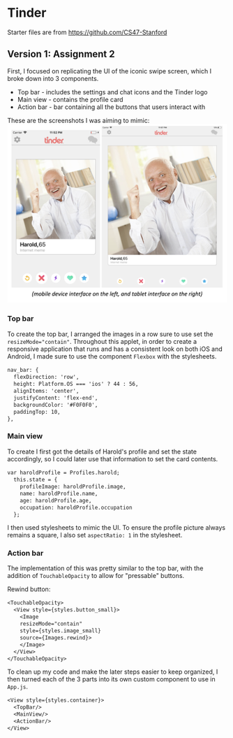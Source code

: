 # Tinder
Starter files are from https://github.com/CS47-Stanford

## Version 1: Assignment 2
First, I focused on replicating the UI of the iconic swipe screen, which I broke down into 3 components.
- Top bar - includes the settings and chat icons and the Tinder logo
- Main view - contains the profile card
- Action bar - bar containing all the buttons that users interact with

These are the screenshots I was aiming to mimic:
![alt text](https://github.com/jchens/cs-47/blob/master/tinder%20applet/version%201/screenshot_to_mimic.png)

### Top bar
To create the top bar, I arranged the images in a row sure to use set the `resizeMode="contain"`. Throughout this applet, in order to create a responsive application that runs and has a consistent look on both iOS and Android, I made sure to use the component `Flexbox` with the stylesheets.
```
nav_bar: {
  flexDirection: 'row',
  height: Platform.OS === 'ios' ? 44 : 56,
  alignItems: 'center',
  justifyContent: 'flex-end',
  backgroundColor: '#F0F0F0',
  paddingTop: 10,
},
```

### Main view
To create
I first got the details of Harold's profile and set the state accordingly, so I could later use that information to set the card contents.
```  
var haroldProfile = Profiles.harold;
  this.state = {
    profileImage: haroldProfile.image,
    name: haroldProfile.name,
    age: haroldProfile.age,
    occupation: haroldProfile.occupation
  };
```
I then used stylesheets to mimic the UI. To ensure the profile picture always remains a square, I also set `aspectRatio: 1` in the stylesheet.

### Action bar
The implementation of this was pretty similar to the top bar, with the addition of `TouchableOpacity` to allow for "pressable" buttons.

Rewind button:
```
<TouchableOpacity>
  <View style={styles.button_small}>
    <Image
    resizeMode="contain"
    style={styles.image_small}
    source={Images.rewind}>
    </Image>
  </View>
</TouchableOpacity>
```

To clean up my code and make the later steps easier to keep organized, I then turned each of the 3 parts into its own custom component to use in `App.js`.
```
<View style={styles.container}>
  <TopBar/>
  <MainView/>
  <ActionBar/>
</View>
```
